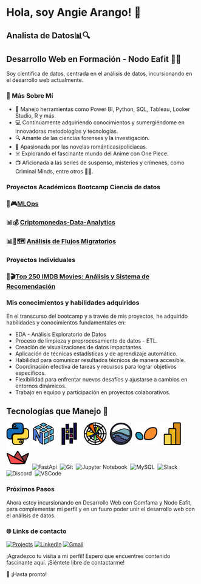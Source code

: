 
# Hola, soy Angie Arango! 🌟

## Analista de Datos📊🔍
## Desarrollo Web en Formación - Nodo Eafit 👩‍💻

Soy cientifica de datos, centrada en el análisis de datos, incursionando en el desarrollo web actualmente.

### 📌 Más Sobre Mí

- 🧰 Manejo herramientas como Power BI, Python, SQL, Tableau, Looker Studio, R y más.
- 💻 Continuamente adquiriendo conocimientos y sumergiéndome en innovadoras metodologías y tecnologías.
- 🔍 Amante de las ciencias forenses y la investigación.
- 📖 Apasionada por las novelas románticas/policiacas.
- ☠️ Explorando el fascinante mundo del Anime con One Piece.
- 📺 Aficionada a las series de suspenso, misterios y crímenes, como Criminal Minds, entre otros 🕵️‍♀️.

### Proyectos Académicos Bootcamp Ciencia de datos
### 🤖🎮[MLOps](https://github.com/Angiea18/MLOps)
### 📊💰 [Criptomonedas-Data-Analytics](https://github.com/Angiea18/Criptomonedas-Data-Analytics)
### 📊🤖🗺️ [Análisis de Flujos Migratorios](https://github.com/Proyecto-FinalMigraciones/Proyecto-Final)

### Proyectos Individuales
### 🤖🎬[Top 250 IMDB Movies: Análisis y Sistema de Recomendación](https://github.com/Angiea18/Analisis-Top250Movies)

### Mis conocimientos y habilidades adquiridos

En el transcurso del bootcamp y a través de mis proyectos, he adquirido habilidades y conocimientos fundamentales en:

- EDA - Análisis Exploratorio de Datos
- Proceso de limpieza y preprocesamiento de datos - ETL.
- Creación de visualizaciones de datos impactantes.
- Aplicación de técnicas estadísticas y de aprendizaje automático.
- Habilidad para comunicar resultados técnicos de manera accesible.
- Coordinación efectiva de tareas y recursos para lograr objetivos específicos.
- Flexibilidad para enfrentar nuevos desafíos y ajustarse a cambios en entornos dinámicos.
- Trabajo en equipo y participación en proyectos colaborativos.

  
## Tecnologías que Manejo 🚀

  <img src="https://raw.githubusercontent.com/Rickhersd/Rickhersd/09c5bc045c5820e2b7ae1b56c9d2e45df8b2cde5/neobrutalist_icons/neo_python.svg" title="Python" alt="Python" width="60" height="60"/>&nbsp;
  <img src="https://raw.githubusercontent.com/Rickhersd/Rickhersd/09c5bc045c5820e2b7ae1b56c9d2e45df8b2cde5/neobrutalist_icons/neo_numpy.svg" title="Numpy" alt="Numpy" width="60" height="60"/>&nbsp;
  <img src="https://raw.githubusercontent.com/Rickhersd/Rickhersd/09c5bc045c5820e2b7ae1b56c9d2e45df8b2cde5/neobrutalist_icons/neo_pandas.svg" title="Pandas" alt="Pandas" width="60" height="60"/>&nbsp;
  <img src="https://raw.githubusercontent.com/Rickhersd/Rickhersd/09c5bc045c5820e2b7ae1b56c9d2e45df8b2cde5/neobrutalist_icons/neo_matplotlib.svg" title="Matplotlib" alt="Matplotlib" width="60" height="60"/>&nbsp;
  <img src="https://raw.githubusercontent.com/Rickhersd/Rickhersd/09c5bc045c5820e2b7ae1b56c9d2e45df8b2cde5/neobrutalist_icons/neo_seaborn.svg" title="Seaborn" alt="Seaborn" width="60" height="60"/>&nbsp;
  <img src="https://raw.githubusercontent.com/Rickhersd/Rickhersd/09c5bc045c5820e2b7ae1b56c9d2e45df8b2cde5/neobrutalist_icons/neo_sklearn.svg" title="Sklearn" alt="Sklearn" width="60" height="60"/>&nbsp;
  <img src="https://github.com/Rickhersd/neo-icons/blob/main/icons/power-bi/neo-power-bi.svg" title="Power-bi" alt="Power-bi" width="60" height="60"/>&nbsp;
  <img src="https://github.com/Rickhersd/neo-icons/blob/main/icons/streamlit/neo-streamlit.svg" title="Streamlit" alt="Streamlit" width="60" height="60"/>&nbsp;
    <img src="https://cdn.jsdelivr.net/gh/devicons/devicon/icons/fastapi/fastapi-plain.svg" title="FastApi" alt="FastApi" width="60" height="60"/>&nbsp;
  <img src="https://cdn.jsdelivr.net/gh/devicons/devicon/icons/git/git-plain.svg" title="Git" alt="Git" width="60" height="60"/>&nbsp;
  <img src="https://cdn.jsdelivr.net/gh/devicons/devicon/icons/jupyter/jupyter-original-wordmark.svg" title="Jupyter Notebook" alt="Jupyter Notebook" width="60" height="60"/>&nbsp;
  <img src="https://cdn.jsdelivr.net/gh/devicons/devicon/icons/mysql/mysql-plain.svg" title="MySQL" alt="MySQL" width="60" height="60"/>&nbsp;
  <img src="https://cdn.jsdelivr.net/gh/devicons/devicon/icons/slack/slack-original.svg" title="Slack" alt="Slack" width="60" height="60"/>&nbsp;
  <img src="https://www.svgrepo.com/show/353655/discord-icon.svg" title="Discord" alt="Discord" width="60" height="60"/>&nbsp;
  <img src="https://cdn.jsdelivr.net/gh/devicons/devicon/icons/vscode/vscode-original.svg" title="VScode" alt="VSCode" width="60" height="60"/>&nbsp;


### Próximos Pasos 
Ahora estoy incursionando en Desarrollo Web con Comfama y Nodo Eafit, para complementar mi perfil y en un fuuro poder unir el desarrollo web con el análisis de datos.

### 🌐 Links de contacto

[![Projects](https://img.shields.io/badge/my_projects-000?style=for-the-badge&logo=ko-fi&logoColor=purple)](https://github.com/Angiea18?tab=repositories)
[![LinkedIn](https://img.shields.io/badge/linkedin-0A66C2?style=for-the-badge&logo=linkedin&logoColor=white)](https://www.linkedin.com/in/angie-arango/)
[![Gmail](https://img.shields.io/badge/Gmail-D14836?style=for-the-badge&logo=gmail&logoColor=white)]("mailto:angie.a.zapata@gmail.com")



¡Agradezco tu visita a mi perfil! Espero que encuentres contenido fascinante aquí. ¡Siéntete libre de contactarme!

🌟 ¡Hasta pronto!
